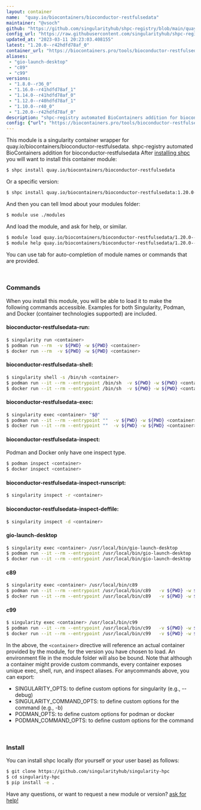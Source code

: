 ```yaml
---
layout: container
name:  "quay.io/biocontainers/bioconductor-restfulsedata"
maintainer: "@vsoch"
github: "https://github.com/singularityhub/shpc-registry/blob/main/quay.io/biocontainers/bioconductor-restfulsedata/container.yaml"
config_url: "https://raw.githubusercontent.com/singularityhub/shpc-registry/main/quay.io/biocontainers/bioconductor-restfulsedata/container.yaml"
updated_at: "2023-03-11 20:23:03.408155"
latest: "1.20.0--r42hdfd78af_0"
container_url: "https://biocontainers.pro/tools/bioconductor-restfulsedata"
aliases:
 - "gio-launch-desktop"
 - "c89"
 - "c99"
versions:
 - "1.8.0--r36_0"
 - "1.16.0--r41hdfd78af_1"
 - "1.14.0--r41hdfd78af_0"
 - "1.12.0--r40hdfd78af_1"
 - "1.10.0--r40_0"
 - "1.20.0--r42hdfd78af_0"
description: "shpc-registry automated BioContainers addition for bioconductor-restfulsedata"
config: {"url": "https://biocontainers.pro/tools/bioconductor-restfulsedata", "maintainer": "@vsoch", "description": "shpc-registry automated BioContainers addition for bioconductor-restfulsedata", "latest": {"1.20.0--r42hdfd78af_0": "sha256:c5c2af004089f82b7812400a38f1f73ce72ac9f7a8843b83e60f19802c3b1766"}, "tags": {"1.8.0--r36_0": "sha256:e550024320b43792b27cb2c4096d5d2b8d3f07202cb9c499b35091239934f09e", "1.16.0--r41hdfd78af_1": "sha256:30145d46542439afda78fa66d3a7111baf8f03f330818525c5c945d6784cba14", "1.14.0--r41hdfd78af_0": "sha256:2fac5163e72eebd0101c50c806f6816c54d32785b81f659ef6d54f252fcbeaf5", "1.12.0--r40hdfd78af_1": "sha256:9dde939121fd0f8377aaf73ac26bbc23ee80160dc6bfd91d41bc5b325f207919", "1.10.0--r40_0": "sha256:a015804680950b30ec4be1a920cc9bd05148dc5fe13f0a50b07c0d8729804c4f", "1.20.0--r42hdfd78af_0": "sha256:c5c2af004089f82b7812400a38f1f73ce72ac9f7a8843b83e60f19802c3b1766"}, "docker": "quay.io/biocontainers/bioconductor-restfulsedata", "aliases": {"gio-launch-desktop": "/usr/local/bin/gio-launch-desktop", "c89": "/usr/local/bin/c89", "c99": "/usr/local/bin/c99"}}
---
```


This module is a singularity container wrapper for quay.io/biocontainers/bioconductor-restfulsedata.
shpc-registry automated BioContainers addition for bioconductor-restfulsedata
After [installing shpc](#install) you will want to install this container module:


```bash
$ shpc install quay.io/biocontainers/bioconductor-restfulsedata
```

Or a specific version:

```bash
$ shpc install quay.io/biocontainers/bioconductor-restfulsedata:1.20.0--r42hdfd78af_0
```

And then you can tell lmod about your modules folder:

```bash
$ module use ./modules
```

And load the module, and ask for help, or similar.

```bash
$ module load quay.io/biocontainers/bioconductor-restfulsedata/1.20.0--r42hdfd78af_0
$ module help quay.io/biocontainers/bioconductor-restfulsedata/1.20.0--r42hdfd78af_0
```

You can use tab for auto-completion of module names or commands that are provided.

<br>

### Commands

When you install this module, you will be able to load it to make the following commands accessible.
Examples for both Singularity, Podman, and Docker (container technologies supported) are included.

#### bioconductor-restfulsedata-run:

```bash
$ singularity run <container>
$ podman run --rm  -v ${PWD} -w ${PWD} <container>
$ docker run --rm  -v ${PWD} -w ${PWD} <container>
```

#### bioconductor-restfulsedata-shell:

```bash
$ singularity shell -s /bin/sh <container>
$ podman run --it --rm --entrypoint /bin/sh  -v ${PWD} -w ${PWD} <container>
$ docker run --it --rm --entrypoint /bin/sh  -v ${PWD} -w ${PWD} <container>
```

#### bioconductor-restfulsedata-exec:

```bash
$ singularity exec <container> "$@"
$ podman run --it --rm --entrypoint ""  -v ${PWD} -w ${PWD} <container> "$@"
$ docker run --it --rm --entrypoint ""  -v ${PWD} -w ${PWD} <container> "$@"
```

#### bioconductor-restfulsedata-inspect:

Podman and Docker only have one inspect type.

```bash
$ podman inspect <container>
$ docker inspect <container>
```

#### bioconductor-restfulsedata-inspect-runscript:

```bash
$ singularity inspect -r <container>
```

#### bioconductor-restfulsedata-inspect-deffile:

```bash
$ singularity inspect -d <container>
```


#### gio-launch-desktop

```bash
$ singularity exec <container> /usr/local/bin/gio-launch-desktop
$ podman run --it --rm --entrypoint /usr/local/bin/gio-launch-desktop   -v ${PWD} -w ${PWD} <container> -c " $@"
$ docker run --it --rm --entrypoint /usr/local/bin/gio-launch-desktop   -v ${PWD} -w ${PWD} <container> -c " $@"
```


#### c89

```bash
$ singularity exec <container> /usr/local/bin/c89
$ podman run --it --rm --entrypoint /usr/local/bin/c89   -v ${PWD} -w ${PWD} <container> -c " $@"
$ docker run --it --rm --entrypoint /usr/local/bin/c89   -v ${PWD} -w ${PWD} <container> -c " $@"
```


#### c99

```bash
$ singularity exec <container> /usr/local/bin/c99
$ podman run --it --rm --entrypoint /usr/local/bin/c99   -v ${PWD} -w ${PWD} <container> -c " $@"
$ docker run --it --rm --entrypoint /usr/local/bin/c99   -v ${PWD} -w ${PWD} <container> -c " $@"
```



In the above, the `<container>` directive will reference an actual container provided
by the module, for the version you have chosen to load. An environment file in the
module folder will also be bound. Note that although a container
might provide custom commands, every container exposes unique exec, shell, run, and
inspect aliases. For anycommands above, you can export:

 - SINGULARITY_OPTS: to define custom options for singularity (e.g., --debug)
 - SINGULARITY_COMMAND_OPTS: to define custom options for the command (e.g., -b)
 - PODMAN_OPTS: to define custom options for podman or docker
 - PODMAN_COMMAND_OPTS: to define custom options for the command

<br>

### Install

You can install shpc locally (for yourself or your user base) as follows:

```bash
$ git clone https://github.com/singularityhub/singularity-hpc
$ cd singularity-hpc
$ pip install -e .
```

Have any questions, or want to request a new module or version? [ask for help!](https://github.com/singularityhub/singularity-hpc/issues)